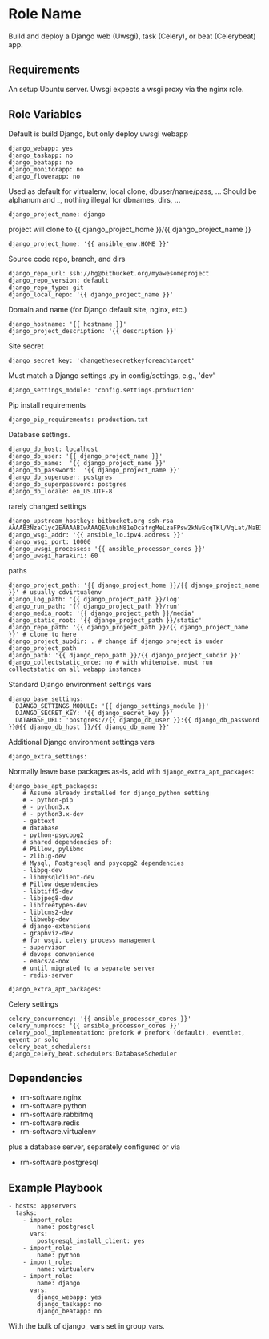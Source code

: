 Role Name
=========

Build and deploy a Django web (Uwsgi), task (Celery), or beat (Celerybeat) app.

Requirements
------------

An setup Ubuntu server. Uwsgi expects a wsgi proxy via the nginx role.

Role Variables
--------------

Default is build Django, but only deploy uwsgi webapp

    django_webapp: yes
    django_taskapp: no
    django_beatapp: no
    django_monitorapp: no
    django_flowerapp: no

Used as default for virtualenv, local clone, dbuser/name/pass, ...
Should be alphanum and _, nothing illegal for dbnames, dirs, ...

    django_project_name: django

project will clone to {{ django_project_home }}/{{ django_project_name }}

    django_project_home: '{{ ansible_env.HOME }}'

Source code repo, branch, and dirs

    django_repo_url: ssh://hg@bitbucket.org/myawesomeproject
    django_repo_version: default
    django_repo_type: git
    django_local_repo: '{{ django_project_name }}'

Domain and name (for Django default site, nginx, etc.)

    django_hostname: '{{ hostname }}'
    django_project_description: '{{ description }}'

Site secret

    django_secret_key: 'changethesecretkeyforeachtarget'

Must match a Django settings .py in config/settings, e.g., 'dev'

    django_settings_module: 'config.settings.production'

Pip install requirements

    django_pip_requirements: production.txt

Database settings.

    django_db_host: localhost
    django_db_user: '{{ django_project_name }}'
    django_db_name:  '{{ django_project_name }}'
    django_db_password:  '{{ django_project_name }}'
    django_db_superuser: postgres
    django_db_superpassword: postgres
    django_db_locale: en_US.UTF-8

rarely changed settings

    django_upstream_hostkey: bitbucket.org ssh-rsa AAAAB3NzaC1yc2EAAAABIwAAAQEAubiN81eDcafrgMeLzaFPsw2kNvEcqTKl/VqLat/MaB33pZy0y3rJZtnqwR2qOOvbwKZYKiEO1O6VqNEBxKvJJelCq0dTXWT5pbO2gDXC6h6QDXCaHo6pOHGPUy+YBaGQRGuSusMEASYiWunYN0vCAI8QaXnWMXNMdFP3jHAJH0eDsoiGnLPBlBp4TNm6rYI74nMzgz3B9IikW4WVK+dc8KZJZWYjAuORU3jc1c/NPskD2ASinf8v3xnfXeukU0sJ5N6m5E8VLjObPEO+mN2t/FZTMZLiFqPWc/ALSqnMnnhwrNi2rbfg/rd/IpL8Le3pSBne8+seeFVBoGqzHM9yXw==
    django_wsgi_addr: '{{ ansible_lo.ipv4.address }}'
    django_wsgi_port: 10000
    django_uwsgi_processes: '{{ ansible_processor_cores }}'
    django_uwsgi_harakiri: 60

paths

    django_project_path: '{{ django_project_home }}/{{ django_project_name }}' # usually cdvirtualenv
    django_log_path: '{{ django_project_path }}/log'
    django_run_path: '{{ django_project_path }}/run'
    django_media_root: '{{ django_project_path }}/media'
    django_static_root: '{{ django_project_path }}/static'
    django_repo_path: '{{ django_project_path }}/{{ django_project_name }}' # clone to here
    django_project_subdir: . # change if django project is under django_project_path
    django_path: '{{ django_repo_path }}/{{ django_project_subdir }}'
    django_collectstatic_once: no # with whitenoise, must run collectstatic on all webapp instances

Standard Django environment settings vars

    django_base_settings:
      DJANGO_SETTINGS_MODULE: '{{ django_settings_module }}'
      DJANGO_SECRET_KEY: '{{ django_secret_key }}'
      DATABASE_URL: 'postgres://{{ django_db_user }}:{{ django_db_password }}@{{ django_db_host }}/{{ django_db_name }}'

Additional Django environment settings vars

    django_extra_settings:

Normally leave base packages as-is, add with `django_extra_apt_packages`:

    django_base_apt_packages:
        # Assume already installed for django_python setting
        # - python-pip
        # - python3.x
        # - python3.x-dev
        - gettext
        # database
        - python-psycopg2
        # shared dependencies of:
        # Pillow, pylibmc
        - zlib1g-dev
        # Mysql, Postgresql and psycopg2 dependencies
        - libpq-dev
        - libmysqlclient-dev
        # Pillow dependencies
        - libtiff5-dev
        - libjpeg8-dev
        - libfreetype6-dev
        - liblcms2-dev
        - libwebp-dev
        # django-extensions
        - graphviz-dev
        # for wsgi, celery process management
        - supervisor
        # devops convenience
        - emacs24-nox
        # until migrated to a separate server
        - redis-server

    django_extra_apt_packages:

Celery settings

    celery_concurrency: '{{ ansible_processor_cores }}'
    celery_numprocs: '{{ ansible_processor_cores }}'
    celery_pool_implementation: prefork # prefork (default), eventlet, gevent or solo
    celery_beat_schedulers: django_celery_beat.schedulers:DatabaseScheduler


Dependencies
------------

- rm-software.nginx
- rm-software.python
- rm-software.rabbitmq
- rm-software.redis
- rm-software.virtualenv

plus a database server, separately configured or via

- rm-software.postgresql

Example Playbook
----------------

    - hosts: appservers
      tasks:
        - import_role:
            name: postgresql
          vars:
            postgresql_install_client: yes
        - import_role:
            name: python
        - import_role:
            name: virtualenv
        - import_role:
            name: django
          vars:
            django_webapp: yes
            django_taskapp: no
            django_beatapp: no

With the bulk of django_ vars set in group_vars.